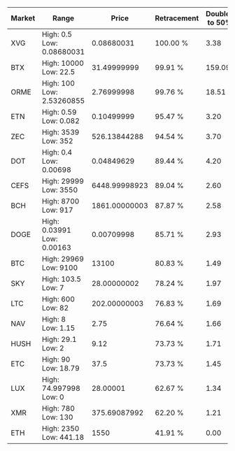 | Market | Range | Price| Retracement | Doubles to 50% |
| --- | --- | --- | --- | --- |
| XVG | High: 0.5<br />Low: 0.08680031 | 0.08680031 | 100.00 % | 3.38 |
| BTX | High: 10000<br />Low: 22.5 | 31.49999999 | 99.91 % | 159.09 |
| ORME | High: 100<br />Low: 2.53260855 | 2.76999998 | 99.76 % | 18.51 |
| ETN | High: 0.59<br />Low: 0.082 | 0.10499999 | 95.47 % | 3.20 |
| ZEC | High: 3539<br />Low: 352 | 526.13844288 | 94.54 % | 3.70 |
| DOT | High: 0.4<br />Low: 0.00698 | 0.04849629 | 89.44 % | 4.20 |
| CEFS | High: 29999<br />Low: 3550 | 6448.99998923 | 89.04 % | 2.60 |
| BCH | High: 8700<br />Low: 917 | 1861.00000003 | 87.87 % | 2.58 |
| DOGE | High: 0.03991<br />Low: 0.00163 | 0.00709998 | 85.71 % | 2.93 |
| BTC | High: 29969<br />Low: 9100 | 13100 | 80.83 % | 1.49 |
| SKY | High: 103.5<br />Low: 7 | 28.00000002 | 78.24 % | 1.97 |
| LTC | High: 600<br />Low: 82 | 202.00000003 | 76.83 % | 1.69 |
| NAV | High: 8<br />Low: 1.15 | 2.75 | 76.64 % | 1.66 |
| HUSH | High: 29.1<br />Low: 2 | 9.12 | 73.73 % | 1.71 |
| ETC | High: 90<br />Low: 18.79 | 37.5 | 73.73 % | 1.45 |
| LUX | High: 74.997998<br />Low: 0 | 28.00001 | 62.67 % | 1.34 |
| XMR | High: 780<br />Low: 130 | 375.69087992 | 62.20 % | 1.21 |
| ETH | High: 2350<br />Low: 441.18 | 1550 | 41.91 % | 0.00 |
